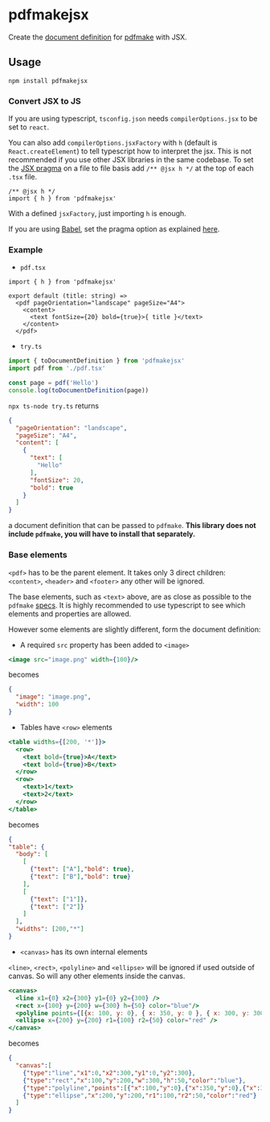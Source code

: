 # pdfmakejsx

Create the [document definition](https://pdfmake.github.io/docs/document-definition-object) for [pdfmake](https://github.com/bpampuch/pdfmake) with JSX.

## Usage

```
npm install pdfmakejsx
```

### Convert JSX to JS

If you are using typescript, `tsconfig.json` needs `compilerOptions.jsx` to be set to `react`.

You can also add `compilerOptions.jsxFactory` with `h` (default is `React.createElement`) to tell typescript how to interpret the jsx. This is not recommended if you use other JSX libraries in the same codebase. To set the [JSX pragma](https://jasonformat.com/wtf-is-jsx/) on a file to file basis add `/** @jsx h */` at the top of each `.tsx` file.

```tsx
/** @jsx h */
import { h } from 'pdfmakejsx'
```

With a defined `jsxFactory`, just importing `h` is enough.

If you are using [Babel](https://babeljs.io), set the pragma option as explained [here](https://babeljs.io/docs/en/babel-plugin-transform-react-jsx#pragma).

### Example

* `pdf.tsx`

```tsx
import { h } from 'pdfmakejsx'

export default (title: string) =>
  <pdf pageOrientation="landscape" pageSize="A4">
    <content>
      <text fontSize={20} bold={true}>{ title }</text>
    </content>
  </pdf>
```

* `try.ts`

```ts
import { toDocumentDefinition } from 'pdfmakejsx'
import pdf from './pdf.tsx'

const page = pdf('Hello')
console.log(toDocumentDefinition(page))
```

`npx ts-node try.ts` returns

```json
{
  "pageOrientation": "landscape",
  "pageSize": "A4",
  "content": [
    {
      "text": [
        "Hello"
      ],
      "fontSize": 20,
      "bold": true
    }
  ]
}
```

a document definition that can be passed to `pdfmake`. **This library does not include `pdfmake`, you will have to install that separately.**

### Base elements

`<pdf>` has to be the parent element. It takes only 3 direct children: `<content>`, `<header>` and `<footer>` any other will be ignored.

The base elements, such as `<text>` above, are as close as possible to the `pdfmake` [specs](https://pdfmake.github.io/docs/document-definition-object/). It is highly recommended to use typescript to see which elements and properties are allowed.

However some elements are slightly different, form the document definition:

* A required `src` property has been added to `<image>`

```jsx
<image src="image.png" width={100}/>
```

becomes

```json
{
  "image": "image.png",
  "width": 100
}
```

* Tables have `<row>` elements

```jsx
<table widths={[200, '*']}>
  <row>
    <text bold={true}>A</text>
    <text bold={true}>B</text>
  </row>
  <row>
    <text>1</text>
    <text>2</text>
  </row>
</table>
```

becomes

```json
{
"table": {
  "body": [
    [
      {"text": ["A"],"bold": true},
      {"text": ["B"],"bold": true}
    ],
    [
      {"text": ["1"]},
      {"text": ["2"]}
    ]
  ],
  "widths": [200,"*"]
}
```


* `<canvas>` has its own internal elements

`<line>`, `<rect>`, `<polyline>` and `<ellipse>` will be ignored if used outside of canvas. So will any other elements inside the canvas.

```jsx
<canvas>
  <line x1={0} x2={300} y1={0} y2={300} />
  <rect x={100} y={200} w={300} h={50} color="blue"/>
  <polyline points={[{x: 100, y: 0}, { x: 350, y: 0 }, { x: 300, y: 300 }]} closePath={true} color="green" />
  <ellipse x={200} y={200} r1={100} r2={50} color="red" />
</canvas>
```

becomes

```json
{
  "canvas":[
    {"type":"line","x1":0,"x2":300,"y1":0,"y2":300},
    {"type":"rect","x":100,"y":200,"w":300,"h":50,"color":"blue"},
    {"type":"polyline","points":[{"x":100,"y":0},{"x":350,"y":0},{"x":300,"y":300}],"closePath":true,"color":"green"},
    {"type":"ellipse","x":200,"y":200,"r1":100,"r2":50,"color":"red"}
  ]
}
```
